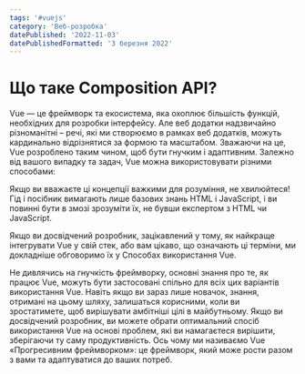 ```yaml
---
tags: '#vuejs'
category: 'Веб-розробка'
datePublished: '2022-11-03'
datePublishedFormatted: '3 березня 2022'
---
```


# Що таке Composition API?

Vue — це фреймворк та екосистема, яка охоплює більшість функцій, необхідних для розробки інтерфейсу. Але веб додатки надзвичайно різноманітні – речі, які ми створюємо в рамках веб додатків, можуть кардинально відрізнятися за формою та масштабом. Зважаючи на це, Vue розроблено таким чином, щоб бути гнучким і адаптивним. Залежно від вашого випадку та задач, Vue можна використовувати різними способами:

Якщо ви вважаєте ці концепції важкими для розуміння, не хвилюйтеся! Гід і посібник вимагають лише базових знань HTML і JavaScript, і ви повинні бути в змозі зрозуміти їх, не бувши експертом з HTML чи JavaScript.

Якщо ви досвідчений розробник, зацікавлений у тому, як найкраще інтегрувати Vue у свій стек, або вам цікаво, що означають ці терміни, ми докладніше обговоримо їх у Способах використання Vue.

Не дивлячись на гнучкість фреймворку, основні знання про те, як працює Vue, можуть бути застосовані спільно для всіх цих варіантів використання Vue. Навіть якщо ви зараз лише новачок, знання, отримані на цьому шляху, залишаться корисними, коли ви зростатимете, щоб вирішувати амбітніші цілі в майбутньому. Якщо ви досвідчений розробник, ви можете обрати оптимальний спосіб використання Vue на основі проблем, які ви намагаєтеся вирішити, зберігаючи ту саму продуктивність. Ось чому ми називаємо Vue «Прогресивним фреймворком»: це фреймворк, який може рости разом з вами та адаптуватися до ваших потреб.
